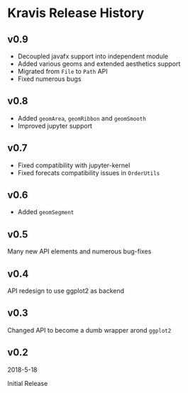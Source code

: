 Kravis Release History
======================

v0.9
----

* Decoupled javafx support into independent module
* Added various geoms and extended aesthetics support
* Migrated from `File` to `Path` API
* Fixed numerous bugs

v0.8
----

* Added `geomArea`, `geomRibbon` and `geomSmooth`
* Improved jupyter support

v0.7
----

* Fixed compatibility with jupyter-kernel
* Fixed forecats compatibility issues in `OrderUtils`

v0.6
----

* Added `geomSegment`

v0.5
----

Many new API elements and numerous bug-fixes

v0.4
----

API redesign to use ggplot2 as backend

v0.3
----

Changed API to become a dumb wrapper arond `ggplot2`

v0.2
----

2018-5-18

Initial Release
